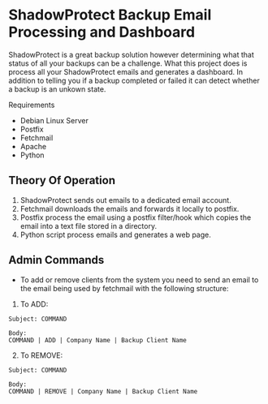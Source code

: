 # ShadowProtect Backup Email Processing and Dashboard

ShadowProtect is a great backup solution however determining what that status of all your backups can be a challenge.
What this project does is process all your ShadowProtect emails and generates a dashboard. 
In addition to telling you if a backup completed or failed it can detect whether a backup is an unkown state. 

Requirements
- Debian Linux Server 
- Postfix 
- Fetchmail
- Apache 
- Python

## Theory Of Operation
1. ShadowProtect sends out emails to a dedicated email account.
2. Fetchmail downloads the emails and forwards it locally to postfix.
3. Postfix process the email using a postfix filter/hook which copies the email into a text file stored in a directory.
4. Python script process emails and generates a web page.

## Admin Commands
- To add or remove clients from the system you need to send an email to the email being used by fetchmail with the following structure:
1. To ADD: 
```
Subject: COMMAND

Body:
COMMAND | ADD | Company Name | Backup Client Name
```

2. To REMOVE: 
```
Subject: COMMAND

Body:
COMMAND | REMOVE | Company Name | Backup Client Name
```

